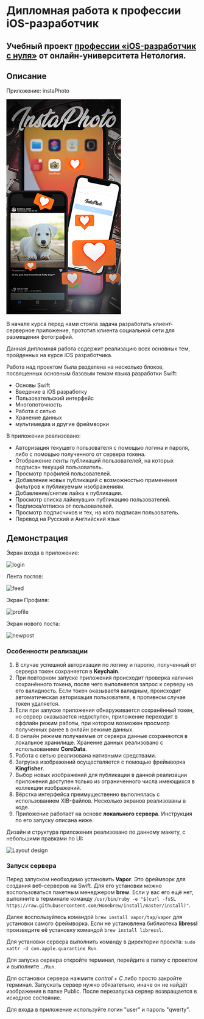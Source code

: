 # Дипломная работа к профессии iOS-разработчик 

## Учебный проект [профессии «iOS-разработчик с нуля»](https://netology.ru/programs/ios-developer) от онлайн-университета Нетология.

## Описание
 
Приложение: instaPhoto

![Screenshot](main.jpg)

В начале курса перед нами стояла задача разработать клиент-серверное приложение, прототип клиента социальной сети для размещения фотографий.

Данная дипломная работа содержит реализацию всех основных тем, пройденных на курсе iOS разработчика.

Работа над проектом была разделена на несколько блоков, посвященных основным базовым темам языка разработки Swift:

- Основы Swift
- Введение в iOS разработку
- Пользовательский интерфейс
- Многопоточность
- Работа с сетью
- Хранение данных
- мультимедиа и другие фреймворки

В приложении реализовано:

- Авторизация текущего пользователя с помощью логина и пароля, либо с помощью полученного от сервера токена.
- Отображение ленты публикаций пользователей, на которых подписан текущий пользователь.
- Просмотр профилей пользователей.
- Добавление новых публикаций с возможностью применения фильтров к публикуемым изображениям.
- Добавление/снятие лайка к публикации.
- Просмотр списка лайкнувших публикацию пользователей.
- Подписка/отписка от пользователей.
- Просмотр подписчиков и тех, на кого подписан пользователь.
- Перевод на Русский и Английский язык

## Демонстрация

Экран входа в приложение:

![login](https://github.com/EvgenLipilin/thesis-work/blob/master/login.gif)

Лента постов:

![feed](https://github.com/EvgenLipilin/thesis-work/blob/master/feed.gif)

Экран Профиля:

![profile](https://github.com/EvgenLipilin/thesis-work/blob/master/profile.gif)

Экран нового поста:

![newpost](https://github.com/EvgenLipilin/thesis-work/blob/master/newpost.gif)


### Особенности реализации

1. В случае успешной авторизации по логину и паролю, полученный от сервера токен сохраняется в **Keychain**.
2. При повторном запуске приложения происходит проверка наличия сохранённого токена, после чего выполняется запрос к серверу на его валидность. Если токен оказываетя валидным, происходит автоматическая авторизация пользователя, в противном случае токен удаляется.
3. Если при запуске приложения обнаруживается сохранённый токен, но сервер оказывается недоступен, приложение переходит в оффлайн режим работы, при котором возможен просмотр полученных ранее в онлайн режиме данных.
4. В онлайн режиме получаемые от сервера данные сохраняются в локальное хранилище. Хранение данных реализовано с использованием **CoreData**.
5. Работа с сетью реализована нативными средствами.
6. Загрузка изображений осуществляется с помощью фреймворка **Kingfisher**.
7. Выбор новых изображений для публикации в данной реализации приложения доступен только из ограниченного числа имеющихся в коллекции изображений.
8. Вёрстка интерфейса преимущественно выполнялась с использованием XIB-файлов. Несколько экранов реализованы в коде.
9. Приложение работает на основе **локального сервера**. Инструкция по его запуску описана ниже.

Дизайн и структура приложения реализовано по данному макету, с небольшими правками по UI:

![Layout design](https://github.com/EvgenLipilin/thesis-work/blob/master/maket.png)

### Запуск сервера

Перед запуском необходимо установить **Vapor**. Это фреймворк для создания веб-серверов на Swift. Для его установки можно воспользоваться пакетным менеджером **brew**. Если у вас его ещё нет, выполните в терминале команду `/usr/bin/ruby -e "$(curl -fsSL https://raw.githubusercontent.com/Homebrew/install/master/install)"`.

Далее воспользуйтесь командой `brew install vapor/tap/vapor` для установки самого фреймворка. Если не установлена библиотека **libressl** произведите её установку командой `brew install libressl`.

Для установки сервера выполнить команду в директории проекта: `sudo xattr -d com.apple.quarantine Run`.

Для запуска сервера откройте терминал, перейдите в папку с проектом и выполните `./Run`.

Для остановки сервера нажмите *сontrol + C* либо просто закройте терминал. Запускать сервер нужно обязательно, иначе он не найдёт изображения в папке Public. После перезапуска сервер возвращается в исходное состояние.

Для входа в приложение используйте логин "user" и пароль "qwerty".
